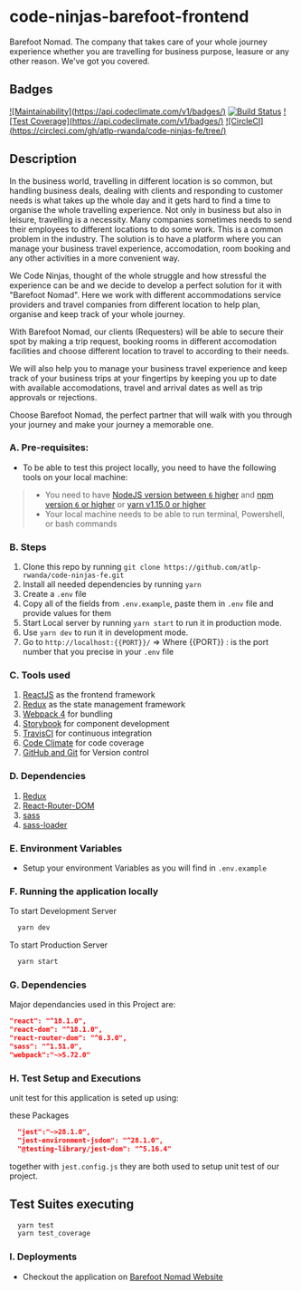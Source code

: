 # code-ninjas-barefoot-frontend

Barefoot Nomad. The company that takes care of your whole journey experience whether you are travelling for business purpose, leasure or any other reason. We've got you covered.
## Badges

[![Maintainability](https://api.codeclimate.com/v1/badges/<BADGE TOKEN>)](https://codeclimate.com/github/atlp-rwanda/code-ninjas-fe/maintainability)
[![Build Status](https://travis-ci.org/<COVERAGE-BADGE>)](https://travis-ci.org/<TRAVIS-CI-LINK>)
[![Test Coverage](https://api.codeclimate.com/v1/badges/<BADGE TOKEN>)](https://codeclimate.com/github/atlp-rwanda/code-ninjas-fe/test_coverage)
[![CircleCI](https://circleci.com/gh/atlp-rwanda/code-ninjas-fe/tree/<BADGE TOKEN>)](https://circleci.com/gh/atlp-rwanda/code-ninjas-fe/tree/dev)
## Description

In the business world, travelling in different location is so common, but handling business deals, dealing with clients and responding to customer needs is what takes up the whole day and it gets hard to find a time to organise the whole travelling experience. Not only in business but also in leisure, travelling is a necessity. Many companies sometimes needs to send their employees to different locations to do some work. This is a common problem in the industry. The solution is to have a platform where you can manage your business travel experience, accomodation, room booking and any other activities in a more convenient way.

We Code Ninjas, thought of the whole struggle and how stressful the experience can be and we decide to develop a perfect solution for it with "Barefoot Nomad". Here we work with different accommodations service providers and travel companies from different location to help plan, organise and keep track of your whole journey.

With Barefoot Nomad, our clients (Requesters) will be able to secure their spot by making a trip request, booking rooms in different accomodation facilities and choose different location to travel to according to their needs.

We will also help you to manage your business travel experience and keep track of your business trips at your fingertips by keeping you up to date with available accomodations, travel and arrival dates as well as trip approvals or rejections.

Choose Barefoot Nomad, the perfect partner that will walk with you through your journey and make your journey a memorable one.

### A. Pre-requisites:
* To be able to test this project locally, you need to have the following tools on your local machine:
> * You need to have [NodeJS version between `6` higher](https://nodejs.org/en/) and [npm version `6` or higher](https://www.npmjs.com/) or [yarn v1.15.0 or higher](https://yarnpkg.com/getting-started/install)
> * Your local machine needs to be able to run terminal, Powershell, or bash commands
### B. Steps
1. Clone this repo by running `git clone https://github.com/atlp-rwanda/code-ninjas-fe.git`
2. Install all needed dependencies by running `yarn`
3. Create a `.env` file
4. Copy all of the fields from `.env.example`, paste them in `.env` file and provide values for them
5. Start Local server by running `yarn start` to run it in production mode.
6. Use `yarn dev` to run it in development mode.
7. Go to `http://localhost:{{PORT}}/`   => Where {{PORT}} : is the port number that you precise in your `.env` file

### C. Tools used
1. [ReactJS](https://reactjs.org/) as the frontend framework
2. [Redux](https://redux.js.org/) as the state management framework
3. [Webpack 4](https://webpack.js.org/) for bundling
4. [Storybook](https://storybook.js.org/) for component development
5. [TravisCI](https://travis-ci.org/) for continuous integration
6. [Code Climate](https://codeclimate.com/) for code coverage
7. [GitHub and Git](https://github.com/) for Version control

### D. Dependencies
1. [Redux](https://www.npmjs.com/package/redux)
2. [React-Router-DOM](https://www.npmjs.com/package/react-router-dom)
3. [sass](https://www.npmjs.com/package/sass)
4. [sass-loader](https://www.npmjs.com/package/sass-loader)

### E. Environment Variables

* Setup your environment Variables as you will find in `.env.example`
### F. Running the application locally

  To start Development Server

```bash
  yarn dev
```

  To start Production Server

```bash
  yarn start
```

### G. Dependencies

Major dependancies used in this Project are:

```json
"react": "^18.1.0",
"react-dom": "^18.1.0",
"react-router-dom": "^6.3.0",
"sass": "^1.51.0",
"webpack":"~>5.72.0"
```

### H. Test Setup and Executions

unit test for this application is seted up using:

these Packages

```json
  "jest":"~>28.1.0",
  "jest-environment-jsdom": "^28.1.0",
  "@testing-library/jest-dom": "^5.16.4"
```

together with `jest.config.js` they are both used to setup unit test of our project.

## Test Suites executing

```bash
  yarn test
  yarn test_coverage
```

### I. Deployments
- Checkout the application on [Barefoot Nomad Website](code-ninajs-fe.vercel.app)
